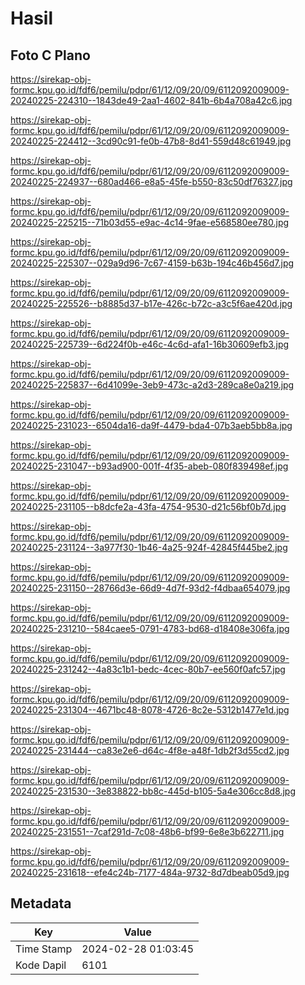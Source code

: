 # Hasil

## Foto C Plano

https://sirekap-obj-formc.kpu.go.id/fdf6/pemilu/pdpr/61/12/09/20/09/6112092009009-20240225-224310--1843de49-2aa1-4602-841b-6b4a708a42c6.jpg

https://sirekap-obj-formc.kpu.go.id/fdf6/pemilu/pdpr/61/12/09/20/09/6112092009009-20240225-224412--3cd90c91-fe0b-47b8-8d41-559d48c61949.jpg

https://sirekap-obj-formc.kpu.go.id/fdf6/pemilu/pdpr/61/12/09/20/09/6112092009009-20240225-224937--680ad466-e8a5-45fe-b550-83c50df76327.jpg

https://sirekap-obj-formc.kpu.go.id/fdf6/pemilu/pdpr/61/12/09/20/09/6112092009009-20240225-225215--71b03d55-e9ac-4c14-9fae-e568580ee780.jpg

https://sirekap-obj-formc.kpu.go.id/fdf6/pemilu/pdpr/61/12/09/20/09/6112092009009-20240225-225307--029a9d96-7c67-4159-b63b-194c46b456d7.jpg

https://sirekap-obj-formc.kpu.go.id/fdf6/pemilu/pdpr/61/12/09/20/09/6112092009009-20240225-225526--b8885d37-b17e-426c-b72c-a3c5f6ae420d.jpg

https://sirekap-obj-formc.kpu.go.id/fdf6/pemilu/pdpr/61/12/09/20/09/6112092009009-20240225-225739--6d224f0b-e46c-4c6d-afa1-16b30609efb3.jpg

https://sirekap-obj-formc.kpu.go.id/fdf6/pemilu/pdpr/61/12/09/20/09/6112092009009-20240225-225837--6d41099e-3eb9-473c-a2d3-289ca8e0a219.jpg

https://sirekap-obj-formc.kpu.go.id/fdf6/pemilu/pdpr/61/12/09/20/09/6112092009009-20240225-231023--6504da16-da9f-4479-bda4-07b3aeb5bb8a.jpg

https://sirekap-obj-formc.kpu.go.id/fdf6/pemilu/pdpr/61/12/09/20/09/6112092009009-20240225-231047--b93ad900-001f-4f35-abeb-080f839498ef.jpg

https://sirekap-obj-formc.kpu.go.id/fdf6/pemilu/pdpr/61/12/09/20/09/6112092009009-20240225-231105--b8dcfe2a-43fa-4754-9530-d21c56bf0b7d.jpg

https://sirekap-obj-formc.kpu.go.id/fdf6/pemilu/pdpr/61/12/09/20/09/6112092009009-20240225-231124--3a977f30-1b46-4a25-924f-42845f445be2.jpg

https://sirekap-obj-formc.kpu.go.id/fdf6/pemilu/pdpr/61/12/09/20/09/6112092009009-20240225-231150--28766d3e-66d9-4d7f-93d2-f4dbaa654079.jpg

https://sirekap-obj-formc.kpu.go.id/fdf6/pemilu/pdpr/61/12/09/20/09/6112092009009-20240225-231210--584caee5-0791-4783-bd68-d18408e306fa.jpg

https://sirekap-obj-formc.kpu.go.id/fdf6/pemilu/pdpr/61/12/09/20/09/6112092009009-20240225-231242--4a83c1b1-bedc-4cec-80b7-ee560f0afc57.jpg

https://sirekap-obj-formc.kpu.go.id/fdf6/pemilu/pdpr/61/12/09/20/09/6112092009009-20240225-231304--4671bc48-8078-4726-8c2e-5312b1477e1d.jpg

https://sirekap-obj-formc.kpu.go.id/fdf6/pemilu/pdpr/61/12/09/20/09/6112092009009-20240225-231444--ca83e2e6-d64c-4f8e-a48f-1db2f3d55cd2.jpg

https://sirekap-obj-formc.kpu.go.id/fdf6/pemilu/pdpr/61/12/09/20/09/6112092009009-20240225-231530--3e838822-bb8c-445d-b105-5a4e306cc8d8.jpg

https://sirekap-obj-formc.kpu.go.id/fdf6/pemilu/pdpr/61/12/09/20/09/6112092009009-20240225-231551--7caf291d-7c08-48b6-bf99-6e8e3b622711.jpg

https://sirekap-obj-formc.kpu.go.id/fdf6/pemilu/pdpr/61/12/09/20/09/6112092009009-20240225-231618--efe4c24b-7177-484a-9732-8d7dbeab05d9.jpg


## Metadata

| Key        | Value               |
| ---------- | ------------------- |
| Time Stamp | 2024-02-28 01:03:45 |
| Kode Dapil | 6101                |



